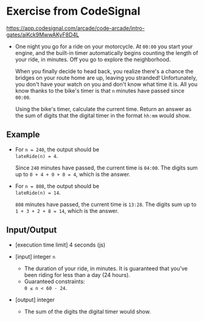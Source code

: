 # Exercise from CodeSignal
https://app.codesignal.com/arcade/code-arcade/intro-gates/aiKck9MwwAKyF8D4L


- One night you go for a ride on your motorcycle. At `00:00` you start your engine, and the built-in timer automatically begins counting the length of your ride, in minutes. Off you go to explore the neighborhood.

    When you finally decide to head back, you realize there's a chance the bridges on your route home are up, leaving you stranded! Unfortunately, you don't have your watch on you and don't know what time it is. All you know thanks to the bike's timer is that `n` minutes have passed since `00:00`.

  Using the bike's timer, calculate the current time. Return an answer as the sum of digits that the digital timer in the format `hh:mm` would show.

## Example

- For `n = 240`, the output should be <br />
  `lateRide(n) = 4`.

  Since `240` minutes have passed, the current time is `04:00`. The digits sum up to `0 + 4 + 0 + 0 = 4`, which is the answer.

- For `n = 808`, the output should be <br />
  `lateRide(n) = 14`.

  `808` minutes have passed, the current time is `13:28`. The digits sum up to `1 + 3 + 2 + 8 = 14`, which is the answer.

## Input/Output
- [execution time limit] 4 seconds (js)
- [input] integer `n`
  - The duration of your ride, in minutes. It is guaranteed that you've been riding for less than a day (24 hours).
  - Guaranteed constraints: <br> `0 ≤ n < 60 · 24`.

- [output] integer
  - The sum of the digits the digital timer would show.
